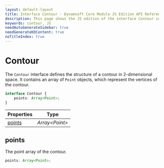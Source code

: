 ```yaml
---
layout: default-layout
title: Interface Contour - Dynamsoft Core Module JS Edition API Reference
description: This page shows the JS edition of the interface Contour in Dynamsoft Core Module.
keywords: contour, JS
needAutoGenerateSidebar: true
needGenerateH3Content: true
noTitleIndex: true
---
```


# Contour

The `Contour` interface defines the structure of a contour in 2-dimensional space. It contains an array of `Point` objects, which represent the vertices of the contour.

```typescript
interface Contour {
    points: Array<Point>;
}
```
  
| Properties | Type |
|---------- | ---- |
| [points](#points)| *Array\<Point>* |

## points

The point array of the contour.

```typescript
points: Array<Point>;
```
